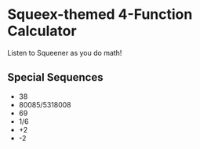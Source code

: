 # Squeex-themed 4-Function Calculator
Listen to Squeener as you do math!

## Special Sequences


* 38
* 80085/5318008
* 69
* 1/6
* +2
* -2